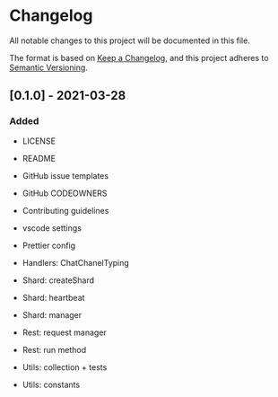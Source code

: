 # Changelog

All notable changes to this project will be documented in this file.

The format is based on [Keep a Changelog](https://keepachangelog.com/en/1.0.0/),
and this project adheres to [Semantic Versioning](https://semver.org/spec/v2.0.0.html).

## [0.1.0] - 2021-03-28

### Added

- LICENSE
- README

- GitHub issue templates
- GitHub CODEOWNERS
- Contributing guidelines

- vscode settings
- Prettier config

- Handlers: ChatChanelTyping

- Shard: createShard
- Shard: heartbeat
- Shard: manager

- Rest: request manager
- Rest: run method

- Utils: collection + tests
- Utils: constants

<!-- ## [1.0.0] - YYYY-MM-DD

* First release

[1.0.0]: https://github.com/itohatweb/guildeno/compare/d8289344f143271f1156dbec582e6209bd95260b...1.0.0 -->

<!--
TYPES:
- Added
- Changed
- Deprecated
- Removed
- Fixed
- Security
 -->

